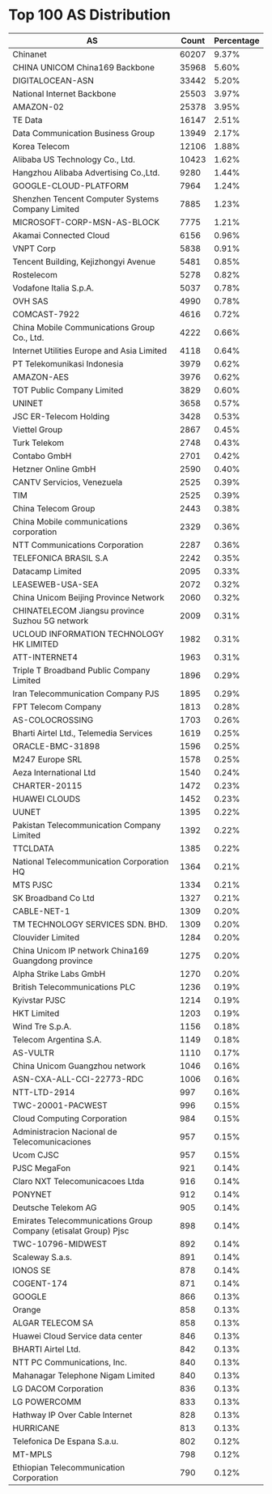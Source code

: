 # Top 100 AS Distribution
| AS | Count | Percentage |
|----|----|----|
| Chinanet | 60207 | 9.37% |
| CHINA UNICOM China169 Backbone | 35968 | 5.60% |
| DIGITALOCEAN-ASN | 33442 | 5.20% |
| National Internet Backbone | 25503 | 3.97% |
| AMAZON-02 | 25378 | 3.95% |
| TE Data | 16147 | 2.51% |
| Data Communication Business Group | 13949 | 2.17% |
| Korea Telecom | 12106 | 1.88% |
| Alibaba US Technology Co., Ltd. | 10423 | 1.62% |
| Hangzhou Alibaba Advertising Co.,Ltd. | 9280 | 1.44% |
| GOOGLE-CLOUD-PLATFORM | 7964 | 1.24% |
| Shenzhen Tencent Computer Systems Company Limited | 7885 | 1.23% |
| MICROSOFT-CORP-MSN-AS-BLOCK | 7775 | 1.21% |
| Akamai Connected Cloud | 6156 | 0.96% |
| VNPT Corp | 5838 | 0.91% |
| Tencent Building, Kejizhongyi Avenue | 5481 | 0.85% |
| Rostelecom | 5278 | 0.82% |
| Vodafone Italia S.p.A. | 5037 | 0.78% |
| OVH SAS | 4990 | 0.78% |
| COMCAST-7922 | 4616 | 0.72% |
| China Mobile Communications Group Co., Ltd. | 4222 | 0.66% |
| Internet Utilities Europe and Asia Limited | 4118 | 0.64% |
| PT Telekomunikasi Indonesia | 3979 | 0.62% |
| AMAZON-AES | 3976 | 0.62% |
| TOT Public Company Limited | 3829 | 0.60% |
| UNINET | 3658 | 0.57% |
| JSC ER-Telecom Holding | 3428 | 0.53% |
| Viettel Group | 2867 | 0.45% |
| Turk Telekom | 2748 | 0.43% |
| Contabo GmbH | 2701 | 0.42% |
| Hetzner Online GmbH | 2590 | 0.40% |
| CANTV Servicios, Venezuela | 2525 | 0.39% |
| TIM | 2525 | 0.39% |
| China Telecom Group | 2443 | 0.38% |
| China Mobile communications corporation | 2329 | 0.36% |
| NTT Communications Corporation | 2287 | 0.36% |
| TELEFONICA BRASIL S.A | 2242 | 0.35% |
| Datacamp Limited | 2095 | 0.33% |
| LEASEWEB-USA-SEA | 2072 | 0.32% |
| China Unicom Beijing Province Network | 2060 | 0.32% |
| CHINATELECOM Jiangsu province Suzhou 5G network | 2009 | 0.31% |
| UCLOUD INFORMATION TECHNOLOGY HK LIMITED | 1982 | 0.31% |
| ATT-INTERNET4 | 1963 | 0.31% |
| Triple T Broadband Public Company Limited | 1896 | 0.29% |
| Iran Telecommunication Company PJS | 1895 | 0.29% |
| FPT Telecom Company | 1813 | 0.28% |
| AS-COLOCROSSING | 1703 | 0.26% |
| Bharti Airtel Ltd., Telemedia Services | 1619 | 0.25% |
| ORACLE-BMC-31898 | 1596 | 0.25% |
| M247 Europe SRL | 1578 | 0.25% |
| Aeza International Ltd | 1540 | 0.24% |
| CHARTER-20115 | 1472 | 0.23% |
| HUAWEI CLOUDS | 1452 | 0.23% |
| UUNET | 1395 | 0.22% |
| Pakistan Telecommunication Company Limited | 1392 | 0.22% |
| TTCLDATA | 1385 | 0.22% |
| National Telecommunication Corporation HQ | 1364 | 0.21% |
| MTS PJSC | 1334 | 0.21% |
| SK Broadband Co Ltd | 1327 | 0.21% |
| CABLE-NET-1 | 1309 | 0.20% |
| TM TECHNOLOGY SERVICES SDN. BHD. | 1309 | 0.20% |
| Clouvider Limited | 1284 | 0.20% |
| China Unicom IP network China169 Guangdong province | 1275 | 0.20% |
| Alpha Strike Labs GmbH | 1270 | 0.20% |
| British Telecommunications PLC | 1236 | 0.19% |
| Kyivstar PJSC | 1214 | 0.19% |
| HKT Limited | 1203 | 0.19% |
| Wind Tre S.p.A. | 1156 | 0.18% |
| Telecom Argentina S.A. | 1149 | 0.18% |
| AS-VULTR | 1110 | 0.17% |
| China Unicom Guangzhou network | 1046 | 0.16% |
| ASN-CXA-ALL-CCI-22773-RDC | 1006 | 0.16% |
| NTT-LTD-2914 | 997 | 0.16% |
| TWC-20001-PACWEST | 996 | 0.15% |
| Cloud Computing Corporation | 984 | 0.15% |
| Administracion Nacional de Telecomunicaciones | 957 | 0.15% |
| Ucom CJSC | 957 | 0.15% |
| PJSC MegaFon | 921 | 0.14% |
| Claro NXT Telecomunicacoes Ltda | 916 | 0.14% |
| PONYNET | 912 | 0.14% |
| Deutsche Telekom AG | 905 | 0.14% |
| Emirates Telecommunications Group Company (etisalat Group) Pjsc | 898 | 0.14% |
| TWC-10796-MIDWEST | 892 | 0.14% |
| Scaleway S.a.s. | 891 | 0.14% |
| IONOS SE | 878 | 0.14% |
| COGENT-174 | 871 | 0.14% |
| GOOGLE | 866 | 0.13% |
| Orange | 858 | 0.13% |
| ALGAR TELECOM SA | 858 | 0.13% |
| Huawei Cloud Service data center | 846 | 0.13% |
| BHARTI Airtel Ltd. | 842 | 0.13% |
| NTT PC Communications, Inc. | 840 | 0.13% |
| Mahanagar Telephone Nigam Limited | 840 | 0.13% |
| LG DACOM Corporation | 836 | 0.13% |
| LG POWERCOMM | 833 | 0.13% |
| Hathway IP Over Cable Internet | 828 | 0.13% |
| HURRICANE | 813 | 0.13% |
| Telefonica De Espana S.a.u. | 802 | 0.12% |
| MT-MPLS | 798 | 0.12% |
| Ethiopian Telecommunication Corporation | 790 | 0.12% |
